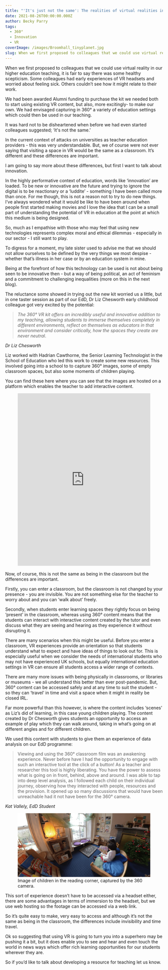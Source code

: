 ```yaml
---
title: "'It's just not the same': The realities of virtual realities in teaching and learning in Higher Education"
date: 2021-08-26T00:00:00.000Z
author: Becky Parry
tags:
  - 360°
  - Innovation
  - VR
coverImage: /images/Broomhall_tinyplanet.jpg
slug: When we first proposed to colleagues that we could use virtual reality in our higher education teaching, it is fair to say there was some healthy scepticism. Some colleagues had early experiences of VR headsets and worried about feeling sick. Others couldn’t see how it might relate to their work.
---
```


When we first proposed to colleagues that we could use virtual reality in our higher education teaching, it is fair to say there was some healthy scepticism. Some colleagues had early experiences of VR headsets and worried about feeling sick. Others couldn’t see how it might relate to their work.

We had been awarded Alumni funding to purchase the kit we needed both to start using existing VR content, but also, more excitingly- to make our own. We had envisaged capturing in 360° a variety of education settings which could then be used in our teaching.

It was hard not to be disheartened when before we had even started colleagues suggested; ‘it's not the same.’

In the current context of attacks on universities as teacher education providers - this was very understandable. But, we of course were not ever saying that visiting a space in VR would be the same as a classroom. It’s different and these differences are important. 

I am going to say more about these differences, but first I want to talk about innovation.

In the highly performative context of education, words like ‘innovation’ are loaded. To be new or innovative are the future and trying to ignore the digital is to be reactionary or a ‘luddite’ - something I have been called more than once. For me though, this is not a reason not to try to do new things. I’ve always wondered what it would be like to have been around when people first started making movies and I love the idea that I can be a small part of understanding the potential of VR in education at the point at which this medium is being designed.

So, much as I empathise with those who may feel that using new technologies represents complex moral and ethical dilemmas - especially in our sector - I still want to play.

To digress for a moment, my late sister used to advise me that we should not allow ourselves to be defined by the very things we most despise - whether that’s illness in her case or by an education system in mine.

Being at the forefront of how this technology can be used is not about being seen to be innovative then - but a way of being political, an act of feminism and a commitment to challenging inequalities (more on this in the next blog).

The reluctance some showed in trying out the new kit worried us a little, but in one taster session as part of our EdD, Dr Liz Chesworth early childhood colleague got very excited by the potential:

> _The 360° VR kit offers an incredibly useful and innovative addition to my teaching, allowing students to immerse themselves completely in different environments, reflect on themselves as educators in that environment and consider critically, how the spaces they create are never neutral_. 

<cite>Dr Liz Chesworth</cite>

Liz worked with Hadrian Cawthorne, the Senior Learning Technologist in the School of Education who led this work to create some new resources. This involved going into a school to to capture 360° images, some of empty classroom spaces, but also some moments of children playing.

You can find these here where you can see that the images are hosted on a platform which enables the teacher to add interactive content.

<figure class="video_container">
<iframe allowfullscreen="yes" allowvr ="yes" frameborder="0" height="550px" scrolling="no" width="100%" src="https://wvr.li/b1h1e1"></iframe>
</figure>

Now, of course, this is not the same as being in the classroom but the differences are important.

Firstly, you can enter a classroom, but the classroom is not changed by your presence - you are invisible. You are not something else for the teacher to worry about and you can ‘walk about’ freely.

Secondly, when students enter learning spaces they rightly focus on being ‘present’ in the classroom, whereas using 360° content means that the students can interact with interactive content created by the tutor and even discuss what they are seeing and hearing as they experience it without disrupting it.

There are many scenarios when this might be useful. Before you enter a classroom, VR experiences provide an orientation so that students understand what to expect and have ideas of things to look out for. This is especially useful when we consider the needs of international students who may not have experienced UK schools, but equally international education settings in VR can ensure all students access a wider range of contexts.

There are many more issues with being physically in classrooms, or libraries or museums - we all understand this better than ever post-pandemic. But, 360° content can be accessed safely and at any time to suit the student - so they can ‘travel’ in time and visit a space when it might in reality be closed IRL.

Far more powerful than this however, is where the content includes ‘scenes’ as Liz’s did of learning, in this case young children playing. The content created by Dr Chesworth gives students an opportunity to access an example of play which they can walk around, taking in what’s going on at different angles and for different children.

We used this content with students to give them an experience of data analysis on our EdD programme: 

> Viewing and using the 360° classroom film was an awakening experience. Never before have I had the opportunity to engage with such an interactive tool at the click of a button! As a teacher and researcher this tool is highly liberating. You have the power to assess what is going on in front, behind, above and around. I was able to tap into deep level analysis, as I followed each child on their individual journey, observing how they interacted with people, resources and the provision. It opened up so many discussions that would have been unreachable had it not have been for the 360° camera.

<cite>Kat Vallely, EdD Student</cite>

<figure>
<img alt="Image of children in the reading corner, captured by the 360 camera" src="/images/Screenshot-2021-09-03-135633-1024x490.png" />
<figcaption>Image of children in the reading corner, captured by the 360 camera.</figcaption>
</figure>

This sort of experience doesn’t have to be accessed via a headset either, there are some advantages in terms of immersion to the headset, but we use web hosting so the footage can be accessed via a web link. 

So it’s quite easy to make, very easy to access and although it’s not the same as being in the classroom, the differences include invisibility and time travel.

Ok so suggesting that using VR is going to turn you into a superhero may be pushing it a bit, but it does enable you to see and hear and even touch the world in news ways which offer rich learning opportunities for our students wherever they are.

So if you’d like to talk about developing a resource for teaching let us know.
